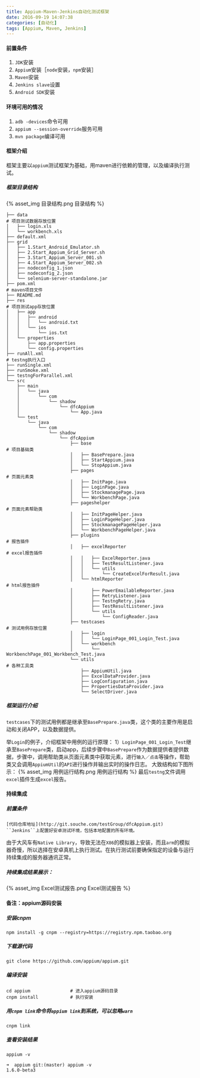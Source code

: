 ```yaml
---
title: Appium-Maven-Jenkins自动化测试框架
date: 2016-09-19 14:07:38
categories: [自动化]
tags: [Appium, Maven, Jenkins]
---
```


#### 前置条件
1. ``JDK``安装
2. ``Appium``安装［``node``安装，``npm``安装］
3. ``Maven``安装
4. ``Jenkins slave``设置
5. ``Android SDK``安装

<!--more-->

#### 环境可用的情况
1. ``adb -devices``命令可用
2. ``appium --session-override``服务可用
3. ``mvn package``编译可用

#### 框架介绍
框架主要以``appium``测试框架为基础，用maven进行依赖的管理，以及编译执行测试。
##### 框架目录结构
{% asset_img 目录结构.png 目录结构 %}
```
├── data                                                                    # 项目测试数据存放位置
│   ├── login.xls
│   └── workbench.xls
├── default.xml
├── grid
│   ├── 1.Start_Android_Emulator.sh
│   ├── 2.Start_Appium_Grid_Server.sh
│   ├── 3.Start_Appium_Server_001.sh
│   ├── 4.Start_Appium_Server_002.sh
│   ├── nodeconfig_1.json
│   ├── nodeconfig_2.json
│   └── selenium-server-standalone.jar
├── pom.xml                                                                 # maven项目文件
├── README.md
├── res                                                                     # 项目测试app存放位置
│   ├── app
│   │   ├── android
│   │   │   └── android.txt
│   │   └── ios
│   │       └── ios.txt
│   └── properties
│       ├── app.properties
│       └── config.properties
├── runAll.xml                                                              # testng执行入口
├── runSingle.xml
├── runSmoke.xml
├── testngForParallel.xml
└── src
    ├── main
    │   └── java
    │       └── com
    │           └── shadow
    │               └── dfcAppium
    │                   └── App.java
    └── test
        └── java
            └── com
                └── shadow
                    └── dfcAppium
                        ├── base                                            # 项目基础类
                        │   ├── BasePrepare.java
                        │   ├── StartAppium.java
                        │   └── StopAppium.java
                        ├── pages                                           # 页面元素类
                        │   ├── InitPage.java
                        │   ├── LoginPage.java
                        │   ├── StockmanagePage.java
                        │   └── WorkbenchPage.java
                        ├── pageshelper                                     # 页面元素帮助类
                        │   ├── InitPageHelper.java
                        │   ├── LoginPageHelper.java
                        │   ├── StockmanagePageHelper.java
                        │   └── WorkbenchPageHelper.java
                        ├── plugins                                         # 报告插件
                        │   ├── excelReporter                               # excel报告插件
                        │   │   ├── ExcelReporter.java
                        │   │   ├── TestResultListener.java
                        │   │   └── utils
                        │   │       └── CreateExcelForResult.java
                        │   └── htmlReporter                                # html报告插件
                        │       ├── PowerEmailableReporter.java
                        │       ├── RetryListener.java
                        │       ├── TestngRetry.java
                        │       ├── TestResultListener.java
                        │       └── utils
                        │           └── ConfigReader.java
                        ├── testcases                                       # 测试用例存放位置
                        │   ├── login
                        │   │   └── LoginPage_001_Login_Test.java
                        │   └── workbench
                        │       └── WorkbenchPage_001_Workbench_Test.java
                        └── utils                                           # 各种工具类
                            ├── AppiumUtil.java
                            ├── ExcelDataProvider.java
                            ├── LogConfiguration.java
                            ├── PropertiesDataProvider.java
                            └── SelectDriver.java
```
##### 框架运行介绍
``testcases``下的测试用例都是继承至``BasePrepare.java``类，这个类的主要作用是启动和关闭APP，以及数据提供。

举``Login``的例子，介绍框架中用例的运行原理：
1）``LoginPage_001_Login_Test``继承至``BasePrepare``类，启动app，后续步骤中``BasePrepare``作为数据提供者提供数据，步骤中，调用帮助类从页面元素类中获取元素，进行``输入／点击``等操作，帮助类又会调用``AppiumUtil``的``API``进行操作并输出实时的操作日志。
大致结构如下图所示：
{% asset_img 用例运行结构.png 用例运行结构 %}
最后``testng``文件调用``excel``插件生成``excel``报告。

#### 持续集成
##### 前置条件
    [代码仓库地址](http://git.souche.com/testGroup/dfcAppium.git)
    ``Jenkins``上配置好安卓测试环境，包括本地配置的所有环境。
由于大风车有``Native Library``，导致无法在``X86``的模拟器上安装，而且``arm``的模拟器奇慢，所以选择在安卓真机上执行测试。在执行测试前要确保指定的设备与运行持续集成的服务器通讯正常。
##### 持续集成结果展示：
{% asset_img Excel测试报告.png Excel测试报告 %}

#### 备注：appium源码安装
##### 安装cnpm
```
npm install -g cnpm --registry=https://registry.npm.taobao.org
```
##### 下载源代码
```
git clone https://github.com/appium/appium.git
```
##### 编译安装
```
cd appium               # 进入appium源码目录
cnpm install            # 执行安装
```
##### 用``cnpm link``命令将``appium link``到系统，可以忽略``warn``
```
cnpm link
```
##### 查看安装结果
```
appium -v

➜  appium git:(master) appium -v
1.6.0-beta3
```
